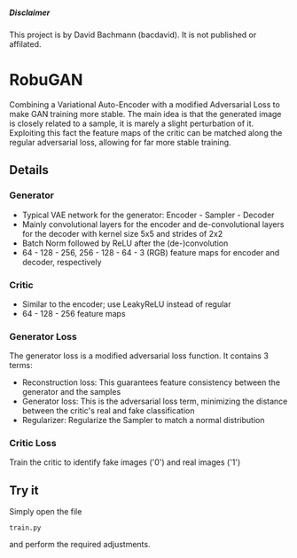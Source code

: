 ##### Disclaimer
This project is by David Bachmann (bacdavid). It is not published or affilated.

# RobuGAN

Combining a Variational Auto-Encoder with a modified Adversarial Loss to make GAN training more stable. The main idea is that the generated image is closely related to a sample, it is marely a slight perturbation of it. Exploiting this fact the feature maps of the critic can be matched along the regular adversarial loss, allowing for far more stable training.  

## Details

### Generator

- Typical VAE network for the generator: Encoder - Sampler - Decoder
- Mainly convolutional layers for the encoder and de-convolutional layers for the decoder with kernel size 5x5 and strides of 2x2
- Batch Norm followed by ReLU after the (de-)convolution
- 64 - 128 - 256, 256 - 128 - 64 - 3 (RGB) feature maps for encoder and decoder, respectively

### Critic

- Similar to the encoder; use LeakyReLU instead of regular
- 64 - 128 - 256 feature maps

### Generator Loss

The generator loss is a modified adversarial loss function. It contains 3 terms:
- Reconstruction loss: This guarantees feature consistency between the generator and the samples
- Generator loss: This is the adversarial loss term, minimizing the distance between the critic's real and fake classification
- Regularizer: Regularize the Sampler to match a normal distribution

### Critic Loss

Train the critic to identify fake images ('0') and real images ('1')


## Try it

Simply open the file 
```
train.py
```
and perform the required adjustments.
